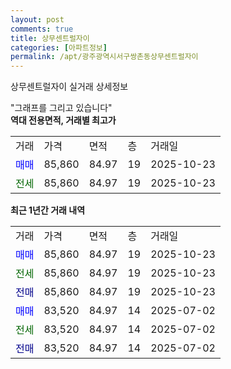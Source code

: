 ```yaml
---
layout: post
comments: true
title: 상무센트럴자이
categories: [아파트정보]
permalink: /apt/광주광역시서구쌍촌동상무센트럴자이
---
```


상무센트럴자이 실거래 상세정보

<script type="text/javascript">
  google.charts.load('current', {'packages':['line', 'corechart']});
  google.charts.setOnLoadCallback(drawChart);

  function drawChart() {
    var data = new google.visualization.DataTable();
    data.addColumn('date', '거래일');
    data.addColumn('number', "매매");
    data.addColumn('number', "전세");
    data.addColumn('number', "전매");

    data.addRows([[new Date(Date.parse("2025-10-23")), 85860, null, null], [new Date(Date.parse("2025-10-23")), null, 85860, null], [new Date(Date.parse("2025-10-23")), null, null, 85860], [new Date(Date.parse("2025-07-02")), 83520, null, null], [new Date(Date.parse("2025-07-02")), null, 83520, null], [new Date(Date.parse("2025-07-02")), null, null, 83520]]);

    var options = {
      hAxis: {
        format: 'yyyy/MM/dd'
      },    
      lineWidth: 0,
      pointsVisible: true,    
      title: '최근 1년간 유형별 실거래가 분포',
      legend: { position: 'bottom' }
    };

    var formatter = new google.visualization.NumberFormat({pattern:'###,###'} );
    formatter.format(data, 1);
    formatter.format(data, 2);
    
    setTimeout(function() {
        var chart = new google.visualization.LineChart(document.getElementById('columnchart_material'));
        chart.draw(data, (options));
        document.getElementById('loading').style.display = 'none';
    }, 200);
  }
</script>


<div id="loading" style="z-index:20; display: block; margin-left: 0px">"그래프를 그리고 있습니다"</div>
<div id="columnchart_material" style="width: 95%; margin-left: 0px; display: block"></div>
<!-- contents start -->
<b>역대 전용면적, 거래별 최고가</b>
<table class="sortable">
    <tr>
      <td>거래</td>
      <td>가격</td>
      <td>면적</td>
      <td>층</td>
      <td>거래일</td>
    </tr>
        <tr>
          <td><a style="color: blue">매매</a></td>
          <td>85,860</td>
          <td>84.97</td>
          <td>19</td>
          <td>2025-10-23</td>
        </tr>        
        <tr>
              <td><a style="color: darkgreen">전세</a></td>
              <td>85,860</td>
              <td>84.97</td>
              <td>19</td>
              <td>2025-10-23</td>
            </tr>        
    
</table>

<b>최근 1년간 거래 내역</b>

<table class="sortable">
    <tr>
      <td>거래</td>
      <td>가격</td>
      <td>면적</td>
      <td>층</td>
      <td>거래일</td>
    </tr>
    <tr>
      <td><a style="color: blue">매매</a></td>
      <td>85,860</td>
      <td>84.97</td>
      <td>19</td>
      <td>2025-10-23</td>
    </tr>          <tr>
      <td><a style="color: darkgreen">전세</a></td>
      <td>85,860</td>
      <td>84.97</td>
      <td>19</td>
      <td>2025-10-23</td>
    </tr>          <tr>
      <td><a style="color: darkblue">전매</a></td>
      <td>85,860</td>
      <td>84.97</td>
      <td>19</td>
      <td>2025-10-23</td>
    </tr>          <tr>
      <td><a style="color: blue">매매</a></td>
      <td>83,520</td>
      <td>84.97</td>
      <td>14</td>
      <td>2025-07-02</td>
    </tr>          <tr>
      <td><a style="color: darkgreen">전세</a></td>
      <td>83,520</td>
      <td>84.97</td>
      <td>14</td>
      <td>2025-07-02</td>
    </tr>          <tr>
      <td><a style="color: darkblue">전매</a></td>
      <td>83,520</td>
      <td>84.97</td>
      <td>14</td>
      <td>2025-07-02</td>
    </tr>      </table>
<!-- contents end -->    

